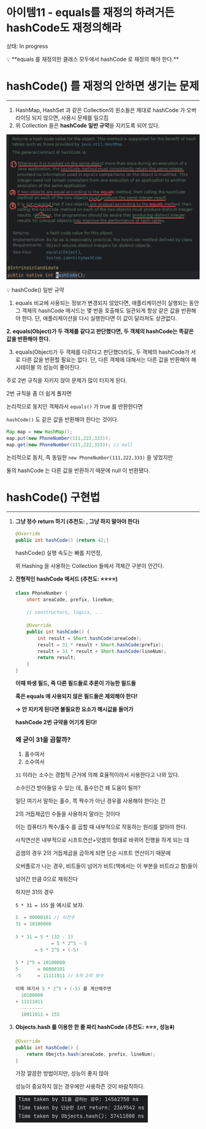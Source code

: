 # 아이템11 - equals를 재정의 하려거든 hashCode도 재정의해라

상태: In progress

<aside>
💡 **equals 를 재정의한 클래스 모두에서 hashCode 로 재정의 해야 한다.**

</aside>

# hashCode() 를 재정의 안하면 생기는 문제

---

1. HashMap, HashSet 과 같은 Collection의 원소들은 제대로 hashCode 가 오버라이딩 되지 않으면, 사용시 문제를 일으킴
2. 위 Collection 들은 **hashCode 일반 규약**을 지키도록 되어 있다.

![IMG_0147.jpeg](https://github.com/Effective-Java-Study-Team/EffectiveJava/blob/main/EffectiveJavaStudy/Chapter3/CoRaveler/Item11/pictures/hashCode%EA%B7%9C%EC%95%BD%EB%B0%91%EC%A4%84.png?raw=true)

<aside>
💡 hashCode() 일반 규약

1. equals 비교에 사용되는 정보가 변경되지 않았다면, 애플리케이션이 실행되는 동안 
그 객체의 hashCode 메서드는 몇 번을 호출해도 일관되게 항상 같은 값을 반환해야 한다. 
단, 애플리케이션을 다시 실행한다면 이 값이 달라져도 상관없다.

**2. equals(Object)가 두 객체를 같다고 판단했다면, 두 객체의 hashCode는 똑같은 값을 반환해야 한다.**

3. equals(Object)가 두 객체를 다르다고 판단했더라도, 
두 객체의 hashCode가 서로 다른 값을 반환할 필요는 없다. 
단, 다른 객체에 대해서는 다른 값을 반환해야 해시테이블 의 성능이 좋아진다.

</aside>

주로 2번 규칙을 지키지 않아 문제가 많이 터지게 된다.

2번 규칙을 좀 더 쉽게 풀자면

논리적으로 동치인 객체라서 `equals()` 가 true 를 반환한다면

`hashCode()` 도 같은 값을 반환해야 한다는 것이다.

```java
Map map = new HashMap();
map.put(new PhoneNumber(111,222,333));
map.get(new PhoneNumber(111,222,333)); // null
```

논리적으로 동치, 즉 동일한 `new PhoneNumber(111,222,333)` 을 넣었지만

둘의 hashCode 는 다른 값을 반환하기 때문에 null 이 반환됐다.

# hashCode() 구현법

---

1. **그냥 정수 return 하기 (추천도: , 그냥 하지 말아야 한다)**
    
    ```java
    @Override
    public int hashCode() {return 42;}
    ```
    
    hashCode() 실행 속도는 빠를 지언정,
    
    위 Hashing 을 사용하는 Collection 들에서 객체간 구분이 안간다.
    
2. **전형적인 hashCode 메서드 (추천도: ⭐️⭐️⭐️⭐️)**
    
    ```java
    class PhoneNumber {
    	short areaCode, prefix, lineNum;
    	
    	// constructors, logics, ...
    
    	@Override
    	public int hashCode() {
    		int result = Short.hashCode(areaCode);
    		result = 31 * result + Short.hashCode(prefix);
    		result = 31 * result + Short.hashCode(lineNum);
    		return result;
    	}
    }
    ```
    
    **이때 파생 필드, 즉 다른 필드들로 추론이 가능한 필드들**
    
    **혹은 equals 에 사용되지 않은 필드들은 제외해야 한다!** 
    
    **→ 안 지키게 된다면 불필요한 요소가 해시값을 들어가**
    
    **hashCode 2번 규약을 어기게 된다!**
    
    ### 왜 굳이 31을 곱할까?
    
    1. 홀수여서
    2. 소수여서
    
    `31` 이라는 소수는 경험적 근거에 의해 효율적이라서 사용한다고 나와 있다.
    
    소수인건 받아들일 수 있는 데, 홀수인건 왜 도움이 될까?
    
    일단 여기서 말하는 홀수, 쯕 짝수가 아닌 경우를 사용해야 한다는 건
    
    2의 거듭제곱인 수들을 사용하지 말라는 것이다
    
    이는 컴퓨터가 짝수/홀수 를 곱할 때 내부적으로 작동하는 원리를 알아야 한다.
    
    사칙연산은 내부적으로 시프트연산+덧셈의 형태로 바뀌어 진행을 하게 되는 데
    
    곱셈의 경우 2의 거듭제곱을 곱하게 되면 단순 시프트 연산이기 때문에
    
    오버플로가 나는 경우, 비트들이 넘어가 비트(책에서는 이 부분을 비트라고 함)들이
    
    넘어간 만큼 0으로 채워진다
    
    하지만 31의 경우
    
    `5 * 31 = 155` 을 예시로 보자.
    
    ```java
    5  = 00000101 // 이진수
    31 = 10100000
    
    5 * 31 = 5 * (32 - 1)
    			 = 5 * 2^5 - 5 
           = 5 * 2^5 + (-5)
    
    5 * 2^5 = 10100000
    5       = 00000101
    -5      = 11111011 // 5의 2의 보수
    
    이제 여기서 5 * 2^5 + (-5) 를 계산해주면
      10100000
    + 11111011
      --------
      10011011 = 155
    ```
    
3. **Objects.hash 를 이용한 한 줄 짜리 hashCode (추천도: ⭐️⭐️⭐️, 성능⬇️)**
    
    ```java
    @Override
    public int hashCode() {
    	return Obejcts.hash(areaCode, prefix, lineNum);
    }
    ```
    
    가장 깔끔한 방법이지만, 성능이 좋지 않아
    
    성능이 중요하지 않는 경우에만 사용하즌 것이 바람직하다.
    
    ![스크린샷 2023-08-02 오후 3.48.24.png](https://github.com/Effective-Java-Study-Team/EffectiveJava/blob/main/EffectiveJavaStudy/Chapter3/CoRaveler/Item11/pictures/hashCode%EC%84%B1%EB%8A%A5%EB%B9%84%EA%B5%90.png?raw=true)